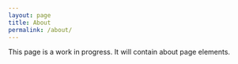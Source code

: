 ```yaml
---
layout: page
title: About
permalink: /about/
---
```


<p class="message">
  This page is a work in progress. It will contain about page elements.</p>